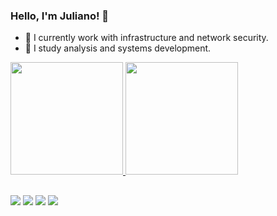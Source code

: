 ### Hello, I'm Juliano! 👋


- 🔭 I currently work with infrastructure and network security.
- 🌱 I study analysis and systems development.

    
<div>
  <a href="https://github.com/JulianoCodeLab">
    <img height="180em" src="https://github-readme-stats.vercel.app/api?username=JulianoCodeLab&show_icons=true&theme=dark&include_all_commits=true&count_private=true"/>
    <img height="180em" src="https://github-readme-stats.vercel.app/api/top-langs/?username=JulianoCodeLab&layout=compact&langs_count=16&theme=dark"/>
  </a>
</div>

##

<div>
<a href = "mailto:gestaojuliano99@gmail.com" ><img margin top = "50" src = "https://img.shields.io/badge/Gmail-D14836?style=for-the-badge&logo=gmail&logoColor=white"></a>
<a href = "https://api.whatsapp.com/send?phone=5512996290196"><img src = "https://img.shields.io/badge/WhatsApp-25D366?style=for-the-badge&logo=whatsapp&logoColor=white"></a>
<a href = "https://www.linkedin.com/in/juliano-ambrósio-4063042a3/"><img src = "https://img.shields.io/badge/LinkedIn-0077B5?style=for-the-badge&logo=linkedin&logoColor=white"></a>
<a href = "https://julianocodelab.github.io/meu-portifolio/index.html"><img src = "https://img.shields.io/badge/website-000000?style=for-the-badge&logo=About.me&logoColor=white"></a>
  
</div>

